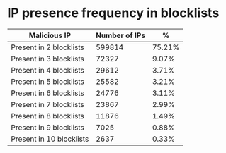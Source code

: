 # IP presence frequency in blocklists
| Malicious IP | Number of IPs | % |
|----|----|----|
| Present in 2 blocklists | 599814 | 75.21% |
| Present in 3 blocklists | 72327 | 9.07% |
| Present in 4 blocklists | 29612 | 3.71% |
| Present in 5 blocklists | 25582 | 3.21% |
| Present in 6 blocklists | 24776 | 3.11% |
| Present in 7 blocklists | 23867 | 2.99% |
| Present in 8 blocklists | 11876 | 1.49% |
| Present in 9 blocklists | 7025 | 0.88% |
| Present in 10 blocklists | 2637 | 0.33% |
